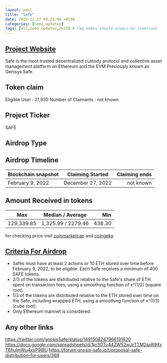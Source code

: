 ```yaml
---
layout: post
title: "Safe"
date: 2022-11-27 03:21:08 +0530
categories: [need_updates]
tags: [all,need_updates,2k22] # Tag names should always be lowercase
---
```


## [Project Website](https://safe.global/)

Safe is the most trusted decentralized custody protocol and collective asset management platform on Ethereum and the EVM
Previously known as Genisys Safe

## Token claim

Eligible User : 21,935
Number of Claimants : not known

## Project Ticker

SAFE

## Airdrop Type

## Airdrop Timeline

| Blockchain snapshot     | Claiming Started           | Claiming ends    |
| ----------------------- |:--------------------------:| ----------------:|
|     February 9, 2022    |     December 27, 2022      |   not known      |

## Amount Received in tokens  

| Max        |    Median / Average  |       Min    |
| ---------- |:--------------------:| ------------:|
| 129,339.85 |  1,325.99 / 2279.46  |    438.30    |

for checking price visit [coinmarketcap](https://coinmarketcap.com/currencies/safe1) and [coingeko](https://www.coingecko.com/en/coins/safe1)

## [Criteria For Airdrop](link)

* Safes must have at least 2 actions or 10 ETH stored over time before February 9, 2022, to be eligible.
Each Safe receives a minimum of 400 SAFE tokens.
* 2/3 of the tokens are distributed relative to the Safe's share of ETH spent on transaction fees, using a smoothing function of x^(1/2) (square root).
* 1/3 of the tokens are distributed relative to the ETH stored over time on the Safe, including wrapped ETH, using a smoothing function of x^(1/3) (cube root).
* Only Ethereum mainnet is considered.

## Any other links

<https://twitter.com/gnosisSafe/status/1491508247966191620>
<https://docs.google.com/spreadsheets/d/1kr3OTv44ZW52wJcTTM2axR9jfxT6fiuImWu4xxP9l8U>
<https://forum.gnosis-safe.io/t/proposal-safe-distribution-for-users/369>
